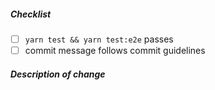 <!--
Thank you for your pull request. Please review below requirements.
Bug fixes and new features should include tests.
Contributors guide: https://github.com/huangyanxiong01/nest-starter/blob/main/CONTRIBUTING.md

感谢您贡献代码。请确认下列 checklist 的完成情况。
Bug 修复和新功能必须包含测试，必要时请附上性能测试。
Contributors guide: https://github.com/huangyanxiong01/nest-starter/blob/main/CONTRIBUTING.md
-->

##### Checklist

<!-- Remove items that do not apply. For completed items, change [ ] to [x]. -->

- [ ] `yarn test && yarn test:e2e` passes
- [ ] commit message follows commit guidelines

##### Description of change

<!-- Provide a description of the change below this comment. -->

<!--
- any feature?
- close https://github.com/huangyanxiong01/nest-starter/ISSUE_URL
-->
